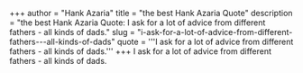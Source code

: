 +++
author = "Hank Azaria"
title = "the best Hank Azaria Quote"
description = "the best Hank Azaria Quote: I ask for a lot of advice from different fathers - all kinds of dads."
slug = "i-ask-for-a-lot-of-advice-from-different-fathers---all-kinds-of-dads"
quote = '''I ask for a lot of advice from different fathers - all kinds of dads.'''
+++
I ask for a lot of advice from different fathers - all kinds of dads.
